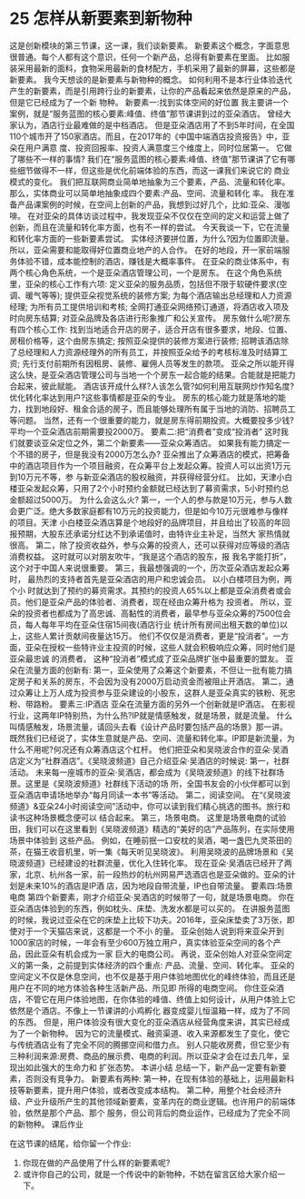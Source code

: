 # 25 怎样从新要素到新物种

这是创新模块的第三节课，这一课，我们谈新要素。 新要素这个概念，字面意思很普通。每个人都有这个意识，任何一个新产品，总得有新要素在里面。 比如服装采用最新的面料，食物采用最新的食材配方，手机采用了最新的屏幕，这些都是新要素。 我今天想谈的是新要素与新物种的概念。 如何利用不是本行业体验迭代产生的新要素，而是引用跨行业的新要素，让你的产品看起来依然是原来的产品，但是它已经成为了一个新 物种。
新要素一:找到实体空间的好位置
我主要讲一个案例，就是“服务蓝图的核心要素:峰值、终值”那节课讲到过的亚朵酒店。
曾经大家认为，酒店行业最难做的是中档酒店。 但是亚朵酒店用了不到5年时间，在全国110个城市开了150家酒店。而且，在2017年的《中国中端酒店投资报告》中，亚朵在用户满意 度、投资回报率、投资人满意度三个维度上，同时位居第一。
它做了哪些不一样的事情? 我们在“服务蓝图的核心要素:峰值、终值”那节课讲了它有哪些细节做得不一样，但这些是优化前端体验的东西，而这一课我们来说它的 商业模式的变化。 我们把互联网商业简单地抽象为三个要素，产品、流量和转化率。那么，实体商业可以简单地抽象成四个要素:产品、空间、流量和转化 率。
我在准备产品课案例的时候，在空间上创新的产品，我想到过好几个，比如:亚朵、漫咖啡。 在对亚朵的具体访谈过程中，我发现亚朵不仅仅在空间的定义和运营上做了创新，而且在流量和转化率方面，也有不一样的尝试。 今天我谈一下，它在流量和转化率方面的一些新要素尝试。 实体经济要拼位置，为什么?因为位置即流量。所以，亚朵需要和能取得好位置商业地产的人合作。 在好的地段，开一家前端服务体验不错，成本能控制的酒店，赚钱是大概率事件。 在亚朵的商业体系中，有两个核心角色系统，一个是亚朵酒店管理公司，一个是房东。
在这个角色系统里，亚朵的核心工作有六项:
定义亚朵的服务品质，包括但不限于软硬件要求(空调、暖气等等);
提供亚朵视觉系统的装修方案;
为每个酒店输出总经理和人力资源经理;
为所有员工提供培训和考核;
全网打通亚朵网络预订通道，将酒店收入项及时向房东结算;
对亚朵品牌及各店进行形象推广和公关宣传。
房东做什么呢?房东有四个核心工作: 找到当地适合开店的房子，适合开店有很多要求，地段、位置、房租价格等，这个由房东搞定; 按照亚朵提供的装修方案进行装修; 招聘该酒店除了总经理和人力资源经理外的所有员工，并按照亚朵给予的考核标准及时结算工资; 先行支付前期所有因租房、装修、雇佣人员等发生的款项。 亚朵之所以能开得这么快，是亚朵酒店管理公司与当地一个个房东一起合能的结果。合能就是把能力合起来，彼此赋能。 酒店该开成什么样?人该怎么管?如何利用互联网炒作知名度?优化转化率达到用户?这些事情都是亚朵的专业。 房东的核心能力就是落地的能力，找到地段好、租金合适的房子，而且能够处理所有属于当地的消防、招聘员工等问题。 当然，还有一个很重要的能力，就是房东得前期投资。大概要投多少钱?平均一个亚朵酒店前期需要投2000万。 要素二:把“消费者”变成“投消者”
这时我们就要谈亚朵定位之外，第二个新要素——亚朵众筹酒店。
如果我有能力搞定一个不错的房子，但是我没有2000万怎么办? 亚朵推出了众筹酒店的模式，把筹备中的酒店项目作为一个项目融资，在众筹平台上发起众筹。投资人可以出资1万元到10万元不等，参 与新亚朵酒店的股权融资，并获得经营分红。
 比如，天津小白楼亚朵发起众筹，只用了2个小时预约金额就已经达到了募资需求，5小时预约总金额超过5000万。
为什么会这么火? 第一，一个人的参与款是10万元，参与人数会更广泛。绝大多数家庭都有10万元的投资能力，但是如今10万元很难参与像样的项目。天津 小白楼亚朵酒店算是个地段好的品牌项目，并且给出了较高的年回报预期，大股东还承诺分红达不到承诺值时，由特许业主补足，当然大 家热情就很高。
第二，除了投资收益外，参与众筹的投资人，还可以获得对应等级的酒店消费权益。 这时就可以对朋友吹牛，“我是这个酒店的股东，报 我名字能打折”，这个对于中国人来说很重要。
第三，我最想强调的一个，历次亚朵酒店发起众筹时， 最热烈的支持者首先是亚朵酒店的用户和忠诚会员。 以小白楼项目为例，两个小 时就达到了预约的募资需求。其预约的投资人65%以上都是亚朵消费者或会员。他们是亚朵产品的体验者、消费者，现在经由众筹升格为 投资者。 所以，亚朵的投资者也都成为了高忠诚、高黏性的消费者，最早参与亚朵众筹的7500位会员，每人每年平均在亚朵住宿15间夜(酒店行业 统计所有房间出租天数的单位)以上，这些人累计贡献间夜量达15万。 他们不仅仅是消费者，更是“投消者”。一方面，亚朵在授权一些特许业主投资的时候，这些人就会积极响应众筹，同时他们是亚朵最忠诚 的消费者。
这种“投消者”模式成了亚朵品牌扩张中最重要的盟友。
亚朵在流量方面的创新有: 第一，亚朵使用了众筹这个新要素，不但让一批有能力搞定房子和关系的房东，不会因为没有2000万启动资金而被阻止开酒店。 第二，通过众筹让上万人成为投资参与亚朵建设的小股东，这群人是亚朵真实的铁粉、死忠粉、带路粉。
要素三:IP酒店
亚朵在流量方面的另外一个创新就是IP酒店。
在影视行业，这两年IP特别热，为什么热?IP就是情感触发，就是场景，就是流量。 什么叫情感触发，场景流量，请回头去看《设计产品时要包括产品的场景》那一讲。 既然我们已经说了，实体生意就是产品、空间、流量和转化率。IP即是新流量，为什么不用呢?何况还有众筹酒店这个杠杆。 他们把亚朵和吴晓波合作的亚朵·吴酒店定义为“社群酒店”。《吴晓波频道》自己介绍亚朵·吴酒店的时候说:
第一，社群活动。 未来每一座城市的亚朵·吴酒店，都会成为《吴晓波频道》的线下社群场景。这里是《吴晓波频道》社群线下活动的场 所，全国书友会的小伙伴都可以到亚朵酒店申请场地举办“每月同读一本书”等活动。
第二，阅读空间。 在“《吴晓波频道》&亚朵24小时阅读空间”活动中，你可以读到我们精心挑选的图书。旅行和读书这种场景概念便可以 结合起来。
第三，场景电商。 这里是场景电商的试验田，我们可以在这里看到《吴晓波频道》精选的“美好的店”产品陈列，在实际使用场景中体验到 这些产品。
例如，在睡前抿一口安枕的吴酒，喝一盏巴九灵茶田的茶，在猫王收音机里，听一集《每天听见吴晓波》。 利用吴晓波的品牌场景和《吴晓波频道》已经建设的社群流量，优化入住转化率。 现在亚朵·吴酒店已经开了两家，北京、杭州各一家，前一段热炒的杭州网易严选酒店也是亚朵做的。亚朵的计划是未来10%的酒店是IP酒 店，因为地段自带流量，IP也自带流量。
要素四:场景电商
第四个新要素，刚才介绍亚朵·吴酒店的时候带了一句，就是场景电商。 你在亚朵酒店体验到的东西，例如枕头、床垫、洗发水都是可以买的。 在讲服务蓝图的时候，我说过亚朵在它的床垫上比较下功夫。2016年，亚朵床垫卖了3万张，即使对于一个天猫店来说，这都是一个不小 的量。 亚朵创始人说到将来亚朵开到1000家店的时候，一年会有至少600万独立用户，真实体验亚朵空间的各个产品，因此亚朵有机会成为一家 巨大的电商公司。
再说，亚朵创始人对亚朵空间定义的第一条，之前提到实体经济的四个重点: 产品、流量、空间、转化率。 亚朵的空间定义不仅是休息空间，也不仅是基于用户体验地图优化的峰终体验，而且还是用户在不同的地方体验各种生活新产品、所见即 所得的电商空间。 你住亚朵酒店，不管它在用户体验地图，在你体验的峰值、终值上如何设计，从用户体验上它依然是个酒店。不像上一节课讲的小鸡孵化 器变成婴儿恒温箱一样，成为了不同的东西。
但是，用户体验没有很大变化的亚朵酒店从经营角度来讲，其实已经成为了一个新物种。 因为它的流量模式、融资渠道、收入来源都发生了变化，使它与传统酒店业有了完全不同的腾挪空间和借力点。 别人只能收房费，但它至少有三种利润来源:房费、商品的展示费、电商的利润。所以亚朵才会在过去几年，呈现出如此强大的生命力和 扩张态势。
本讲小结
总结一下，新产品一定要有新要素，否则没有竞争力。
新要素有两种:
第一种，在现有体验的基础上，运用最新科技等新要素，提升用户体验，或者改变成本结构。 第二种，用整个社会经济升级、产业升级所产生的其他领域新要素，变革内在的商业逻辑。也许用户的前端体验，依然是那个产品、那个 服务，但公司背后的商业运作，已经成为了完全不同的新物种。
课后作业

在这节课的结尾，给你留一个作业:
1. 你现在做的产品使用了什么样的新要素呢?
2. 或许你自己的公司，就是一个传说中的新物种，不妨在留言区给大家介绍一下。